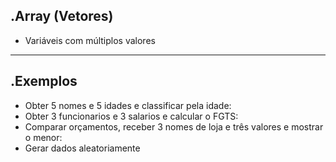.Array (Vetores)
--------------
- Variáveis com múltiplos valores
--------------
.Exemplos
--------------
- Obter 5 nomes e 5 idades e classificar pela idade:
- Obter 3 funcionarios e 3 salarios e calcular o FGTS:
- Comparar orçamentos, receber 3 nomes de loja e três valores e mostrar o menor:
- Gerar dados aleatoriamente
